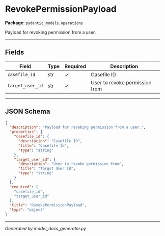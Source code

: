 # RevokePermissionPayload

**Package:** `pydantic_models.operations`

Payload for revoking permission from a user.

---

## Fields

| Field | Type | Required | Description |
|-------|------|----------|-------------|
| `casefile_id` | str | ✓ | Casefile ID |
| `target_user_id` | str | ✓ | User to revoke permission from |

---

## JSON Schema

```json
{
  "description": "Payload for revoking permission from a user.",
  "properties": {
    "casefile_id": {
      "description": "Casefile ID",
      "title": "Casefile Id",
      "type": "string"
    },
    "target_user_id": {
      "description": "User to revoke permission from",
      "title": "Target User Id",
      "type": "string"
    }
  },
  "required": [
    "casefile_id",
    "target_user_id"
  ],
  "title": "RevokePermissionPayload",
  "type": "object"
}
```

---

*Generated by model_docs_generator.py*
